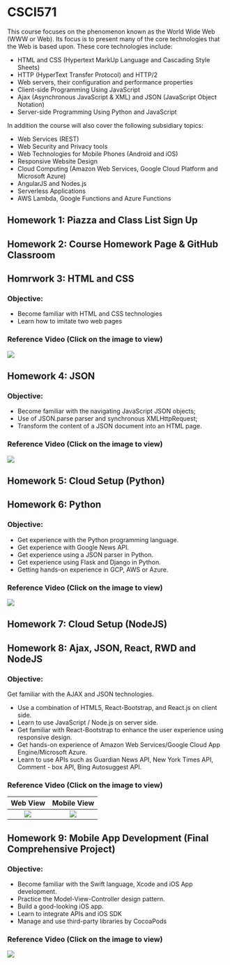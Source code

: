 # CSCI571
This course focuses on the phenomenon known as the World Wide Web (WWW or Web). Its focus is to present many of the core technologies that the Web is based upon. These core technologies include:

* HTML and CSS (Hypertext MarkUp Language and Cascading Style Sheets)
* HTTP (HyperText Transfer Protocol) and HTTP/2
* Web servers, their configuration and performance properties
* Client-side Programming Using JavaScript
* Ajax (Asynchronous JavaScript & XML) and JSON (JavaScript Object Notation)
* Server-side Programming Using Python and JavaScript

In addition the course will also cover the following subsidiary topics:

* Web Services (REST)
* Web Security and Privacy tools
* Web Technologies for Mobile Phones (Android and iOS)
* Responsive Website Design
* Cloud Computing (Amazon Web Services, Google Cloud Platform and Microsoft Azure)
* AngularJS and Nodes.js
* Serverless Applications
* AWS Lambda, Google Functions and Azure Functions

## Homework 1: Piazza and Class List Sign Up

## Homework 2: Course Homework Page & GitHub Classroom

## Homrwork 3: HTML and CSS
### Objective: 
* Become familiar with HTML and CSS technologies
* Learn how to imitate two web pages
### Reference Video (Click on the image to view)
[![](http://img.youtube.com/vi/eCuGxuPYqMQ/0.jpg)](http://www.youtube.com/watch?v=eCuGxuPYqMQ "Reference Video")

## Homework 4: JSON
### Objective: 
* Become familiar with the navigating JavaScript JSON objects;
* Use of JSON.parse parser and synchronous XMLHttpRequest;
* Transform the content of a JSON document into an HTML page. 
### Reference Video (Click on the image to view)
[![](http://img.youtube.com/vi/kjgjszI00uU/0.jpg)](http://www.youtube.com/watch?v=kjgjszI00uU "Reference Video")

## Homework 5: Cloud Setup (Python)

## Homework 6: Python
### Objective: 
* Get experience with the Python programming language.
* Get experience with Google News API.
* Get experience using a JSON parser in Python.
* Get experience using Flask and Django in Python.
* Getting hands-on experience in GCP, AWS or Azure.
### Reference Video (Click on the image to view)
[![](http://img.youtube.com/vi/HdbUzkQcMJg/0.jpg)](http://www.youtube.com/watch?v=HdbUzkQcMJg "Reference Video")

## Homework 7: Cloud Setup (NodeJS)

## Homework 8: Ajax, JSON, React, RWD and NodeJS
### Objective: 
Get familiar with the AJAX and JSON technologies.
* Use a combination of HTML5, React-Bootstrap, and React.js on client side.
* Learn to use JavaScript / Node.js on server side.
* Get familiar with React-Bootstrap to enhance the user experience using responsive design.
* Get hands-on experience of Amazon Web Services/Google Cloud App Engine/Microsoft Azure.
* Learn to use APIs such as Guardian News API, New York Times API, Comment - box API, Bing Autosuggest API.
### Reference Video (Click on the image to view)
|Web View|Mobile View|
|:---:|:---:|
|[![](http://img.youtube.com/vi/FIbPKygGKVs/0.jpg)](http://www.youtube.com/watch?v=FIbPKygGKVs "Reference Video")|[![](http://img.youtube.com/vi/tnBelUqY2h0/0.jpg)](http://www.youtube.com/watch?v=tnBelUqY2h0 "Reference Video")|



## Homework 9: Mobile App Development (Final Comprehensive Project)
### Objective: 
* Become familiar with the Swift language, Xcode and iOS App development.
* Practice the Model-View-Controller design pattern.
* Build a good-looking iOS app.
* Learn to integrate APIs and iOS SDK
* Manage and use third-party libraries by CocoaPods
### Reference Video (Click on the image to view)
[![](http://img.youtube.com/vi/Jzet_z5NGKk/0.jpg)](http://www.youtube.com/watch?v=Jzet_z5NGKk "Reference Video")